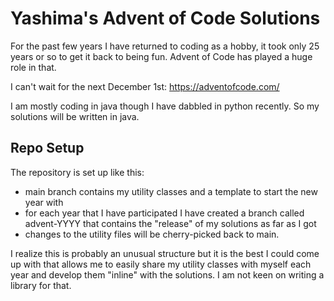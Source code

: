 # Yashima's Advent of Code Solutions

For the past few years I have returned to coding as a hobby, it took only 25 years or so to get it back to being fun.
Advent of Code has played a huge role in that. 

I can't wait for the next December 1st: https://adventofcode.com/

I am mostly coding in java though I have dabbled in python recently. 
So my solutions will be written in java.

## Repo Setup

The repository is set up like this:
* main branch contains my utility classes and a template to start the new year with
* for each year that I have participated I have created a branch called advent-YYYY that contains the "release" of my solutions as far as I got
* changes to the utility files will be cherry-picked back to main.

I realize this is probably an unusual structure but it is the best I could come up with that allows me to easily share my 
utility classes with myself each year and develop them "inline" with the solutions. I am not keen on writing a library for that. 
